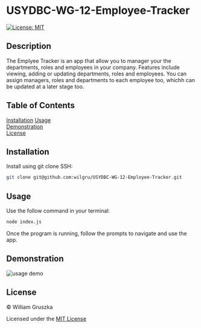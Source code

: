 # USYDBC-WG-12-Employee-Tracker
[![License: MIT](https://img.shields.io/badge/License-MIT-yellow.svg)](https://opensource.org/licenses/MIT)

## Description

The Emplyee Tracker is an app that allow you to manager your the departments, roles and employees in your company. Features include viewing, adding or updating departments, roles and employees. You can assign managers, roles and departments to each employee too, whichh can be updated at a later stage too. 

## Table of Contents
 
[Installation](#Installation)
[Usage](#Usage)   
[Demonstration](#Demonstration)  
[License](#License)    

<a name="Installation"></a>
## Installation

Install using git clone SSH:

```bash
git clone git@github.com:wilgru/USYDBC-WG-12-Employee-Tracker.git
```

<a name="Usage"></a>
## Usage

Use the follow command in your terminal:

```bash
node index.js
```

Once the program is running, follow the prompts to navigate and use the app.

<a name="Demonstration"></a>
## Demonstration

![usage demo]()

<a name="License"></a>
## License

&copy; William Gruszka

Licensed under the [MIT License](./LICENSE.txt)

